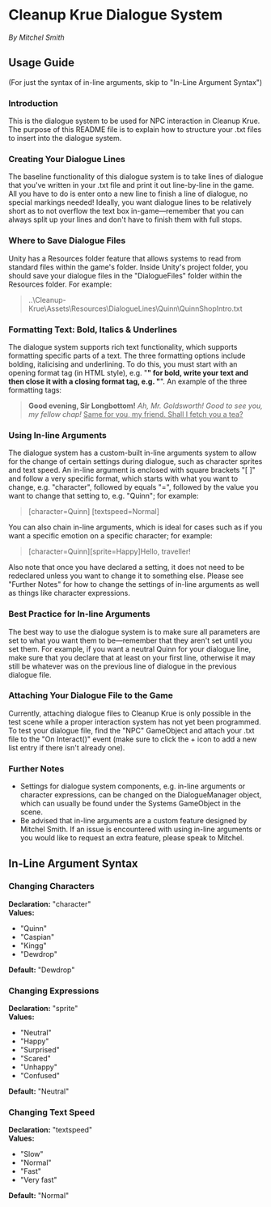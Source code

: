 # Cleanup Krue Dialogue System
*By Mitchel Smith*

## Usage Guide
(For just the syntax of in-line arguments, skip to "In-Line Argument Syntax")

### Introduction
This is the dialogue system to be used for NPC interaction in Cleanup Krue. The purpose of this README file is to explain how to structure your .txt files to insert into the dialogue system.

### Creating Your Dialogue Lines
The baseline functionality of this dialogue system is to take lines of dialogue that you've written in your .txt file and print it out line-by-line in the game. All you have to do is enter onto a new line to finish a line of dialogue, no special markings needed! Ideally, you want dialogue lines to be relatively short as to not overflow the text box in-game—remember that you can always split up your lines and don't have to finish them with full stops. 

### Where to Save Dialogue Files
Unity has a Resources folder feature that allows systems to read from standard files within the game's folder. Inside Unity's project folder, you should save your dialogue files in the "DialogueFiles" folder within the Resources folder. For example:

> ..\Cleanup-Krue\Assets\Resources\DialogueLines\Quinn\QuinnShopIntro.txt

### Formatting Text: Bold, Italics & Underlines
The dialogue system supports rich text functionality, which supports formatting specific parts of a text. The three formatting options include bolding, italicising and underlining. To do this, you must start with an opening format tag (in HTML style), e.g. "<b>" for bold, write your text and then close it with a closing format tag, e.g. "</b>". An example of the three formatting tags:

> <b>Good evening, Sir Longbottom!</b>
> <i>Ah, Mr. Goldsworth! Good to see you, my fellow chap!</i>
> <u>Same for you, my friend. Shall I fetch you a tea?</u>

### Using In-line Arguments
The dialogue system has a custom-built in-line arguments system to allow for the change of certain settings during dialogue, such as character sprites and text speed. An in-line argument is enclosed with square brackets "[ ]" and follow a very specific format, which starts with what you want to change, e.g. "character", followed by equals "=", followed by the value you want to change that setting to, e.g. "Quinn"; for example:

> [character=Quinn]
> [textspeed=Normal]

You can also chain in-line arguments, which is ideal for cases such as if you want a specific emotion on a specific character; for example:

> [character=Quinn][sprite=Happy]Hello, traveller!

Also note that once you have declared a setting, it does not need to be redeclared unless you want to change it to something else. Please see "Further Notes" for how to change the settings of in-line arguments as well as things like character expressions.

### Best Practice for In-line Arguments
The best way to use the dialogue system is to make sure all parameters are set to what you want them to be—remember that they aren't set until you set them. For example, if you want a neutral Quinn for your dialogue line, make sure that you declare that at least on your first line, otherwise it may still be whatever was on the previous line of dialogue in the previous dialogue file.

### Attaching Your Dialogue File to the Game
Currently, attaching dialogue files to Cleanup Krue is only possible in the test scene while a proper interaction system has not yet been programmed. To test your dialogue file, find the "NPC" GameObject and attach your .txt file to the "On Interact()" event (make sure to click the + icon to add a new list entry if there isn't already one).

### Further Notes
- Settings for dialogue system components, e.g. in-line arguments or character expressions, can be changed on the DialogueManager object, which can usually be found under the Systems GameObject in the scene.
- Be advised that in-line arguments are a custom feature designed by Mitchel Smith. If an issue is encountered with using in-line arguments or you would like to request an extra feature, please speak to Mitchel.

## In-Line Argument Syntax
### Changing Characters
**Declaration:** "character"\
**Values:**
- "Quinn"
- "Caspian"
- "Kingg"
- "Dewdrop"

**Default:** "Dewdrop"

### Changing Expressions
**Declaration:** "sprite"\
**Values:**
- "Neutral"
- "Happy"
- "Surprised"
- "Scared"
- "Unhappy"
- "Confused"

**Default:** "Neutral"

### Changing Text Speed
**Declaration:** "textspeed"\
**Values:**
- "Slow"
- "Normal"
- "Fast"
- "Very fast"

**Default:** "Normal"